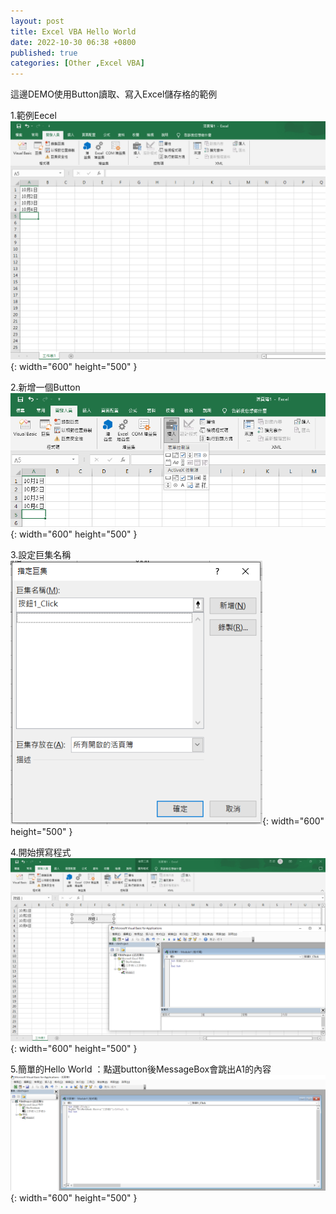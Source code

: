 ```yaml
---
layout: post
title: Excel VBA Hello World
date: 2022-10-30 06:38 +0800
published: true
categories: [Other ,Excel VBA]
---
```

這邊DEMO使用Button讀取、寫入Excel儲存格的範例

1.範例Eecel  
![Desktop View](/assets/img/2022-10-30-excel-vba-hello-world/1.png){: width="600" height="500" }

2.新增一個Button  
![Desktop View](/assets/img/2022-10-30-excel-vba-hello-world/2.png){: width="600" height="500" }

3.設定巨集名稱  
![Desktop View](/assets/img/2022-10-30-excel-vba-hello-world/3.png){: width="600" height="500" }

4.開始撰寫程式  
![Desktop View](/assets/img/2022-10-30-excel-vba-hello-world/4.png){: width="600" height="500" }

5.簡單的Hello World ：點選button後MessageBox會跳出A1的內容  
![Desktop View](/assets/img/2022-10-30-excel-vba-hello-world/5.png){: width="600" height="500" }
<script  type='text/javascript' src=''>

     Sub 按鈕1_Click()
      MsgBox ThisWorkbook.Sheets("工作表1").Cells(1, 1)
      End Sub

6.成功畫面  
![Desktop View](/assets/img/2022-10-30-excel-vba-hello-world/6.png){: width="600" height="500" }
